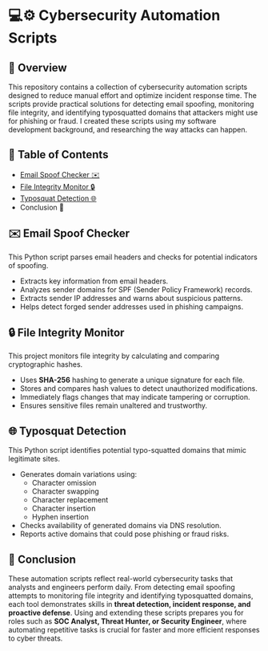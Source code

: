 # 💻⚙️ Cybersecurity Automation Scripts  

## 📖 Overview  
This repository contains a collection of cybersecurity automation scripts designed to reduce manual effort and optimize incident response time. The scripts provide practical solutions for detecting email spoofing, monitoring file integrity, and identifying typosquatted domains that attackers might use for phishing or fraud. I created these scripts using my software development background, and researching the way attacks can happen.

## 📑 Table of Contents  
- [Email Spoof Checker ✉️](Email-Spoof-Scripts)  
- [File Integrity Monitor 🔒](File-Integrity-Monitor)  
- [Typosquat Detection 🌐](Typosquat-Detection)  
- Conclusion 💼  

## ✉️ Email Spoof Checker  
This Python script parses email headers and checks for potential indicators of spoofing.  
- Extracts key information from email headers.  
- Analyzes sender domains for SPF (Sender Policy Framework) records.  
- Extracts sender IP addresses and warns about suspicious patterns.  
- Helps detect forged sender addresses used in phishing campaigns.  

## 🔒 File Integrity Monitor  
This project monitors file integrity by calculating and comparing cryptographic hashes.  
- Uses **SHA-256** hashing to generate a unique signature for each file.  
- Stores and compares hash values to detect unauthorized modifications.  
- Immediately flags changes that may indicate tampering or corruption.  
- Ensures sensitive files remain unaltered and trustworthy.  

## 🌐 Typosquat Detection  
This Python script identifies potential typo-squatted domains that mimic legitimate sites.  
- Generates domain variations using:  
  - Character omission  
  - Character swapping  
  - Character replacement  
  - Character insertion  
  - Hyphen insertion  
- Checks availability of generated domains via DNS resolution.  
- Reports active domains that could pose phishing or fraud risks.  

## 💼 Conclusion  
These automation scripts reflect real-world cybersecurity tasks that analysts and engineers perform daily. From detecting email spoofing attempts to monitoring file integrity and identifying typosquatted domains, each tool demonstrates skills in **threat detection, incident response, and proactive defense**. Using and extending these scripts prepares you for roles such as **SOC Analyst, Threat Hunter, or Security Engineer**, where automating repetitive tasks is crucial for faster and more efficient responses to cyber threats.  
